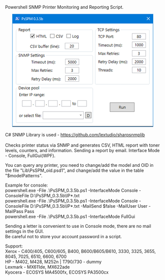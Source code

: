 Powershell SNMP Printer Monitoring and Reporting Script. <br>
<p align="center"><img src="https://github.com/ROV-MOAT/PsSPM/blob/main/PsSPM.png"/></p>

C# SNMP Library is used - https://github.com/lextudio/sharpsnmplib <br>
<br>
Checks printer status via SNMP and generates CSV, HTML report with toner levels, counters, and information. Sending a report by email.
Interface Mode - Console, FullGui(WPF). <br>

You can query any printer, you need to change/add the model and OID in the file "Lib\PsSPM_oid.psd1", and change/add the value in the table "$modelPatterns".

Example for console: <br>
powershell.exe -File .\PsSPM_0.3.5b.ps1 -InterfaceMode Console -ConsoleFile D:\PsSPM_0.3.5b\IP\*.txt <br>
powershell.exe -File .\PsSPM_0.3.5b.ps1 -InterfaceMode Console -ConsoleFile D:\PsSPM_0.3.5b\IP\*.txt -MailSend $false -MailUser User -MailPass Pass <br>
powershell.exe -File .\PsSPM_0.3.5b.ps1 -InterfaceMode FullGui <br>

Sending a letter is convenient to use in Console mode, there are no mail settings in the GUI. <br>
Be careful not to store your account password in a script.

Support: <br>
Xerox - C400/405, C600/605, B400, B600/B605/B610, 3330, 3325, 3655, 8045, 7025, 6510, 6600, 6700 <br>
HP - M402, M428, M252n | T790/730 - dummy <br>
Lexmark - MX611de, MX622ade <br>
Kyocera - ECOSYS MA4500fx, ECOSYS PA3500cx

